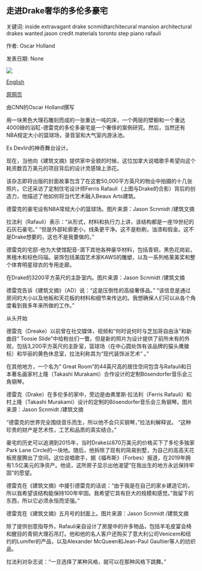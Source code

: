 ## 走进Drake奢华的多伦多豪宅

关键词: inside extravagant drake scnmidtarchitecural mansion architectural drakes wanted jason credit materials toronto step piano rafauli

作者: Oscar Holland

发表日期: None

![](https://cdn.cnn.com/cnnnext/dam/assets/200408122344-drake-architectural-digest-tease-super-tease.jpg)

[English](Step%20inside%20Drake%27s%20extravagant%20Toronto%20mansion.md)

[原网页](https://edition.cnn.com/style/article/drake-mansion-toronto-architectural-digest/index.html)

由CNN的Oscar Holland撰写

用一块黑色大理石雕刻而成的一张重达一吨的床，一个两层的壁橱和一个重达4000磅的浴缸-德雷克的多伦多豪宅是一个奢侈的案例研究。然后，当然还有NBA规定大小的篮球场，录音室和大气室内游泳池。

Es Devlin的神奇舞台设计。

现在，当他向《建筑文摘》提供家中全貌的时候，这位加拿大说唱歌手希望向这个耗资数百万美元的项目背后的设计灵感锦上添花。

该杂志即将出版的封面故事包含了在这套50,000平方英尺的物业中拍摄的十几张照片。它还采访了定制住宅设计师Ferris Rafauli（上图与Drake的合影）背后的创造力，他描述了他如何将当代艺术融入Beaux Arts建筑。

德雷克的豪宅设有NBA常规大小的篮球场。图片来源：Jason Scnmidt /建筑文摘

拉法利（Rafauli）表示：“从形式，材料和执行力上讲，该结构都是一座19世纪的石灰石豪宅。” “但是外部轮廓更小，线条更干净。这不是粉刷，油漆和假金。这不是Drake想要的，这也不是我要做的。”

德雷克的宅邸-他为大使馆配音-滴下其他各种豪华材料，包括青铜，黑色花岗岩，黑檀木和棕色玛瑙。装饰包括美国艺术家KAWS的雕塑，以及一系列格莱美奖和整个体育明星球衣的专用走廊。

在Drake的3200平方英尺的主卧室内。图片来源：Jason Scnmidt /建筑文摘

德雷克告诉《建筑文摘》（AD）说：“这是压倒性的高级奢侈品。” “该信息是通过房间的大小以及地板和天花板的材料和细节来传达的。我想确保人们可以从各个角度看到我多年来所做的工作。”

从头开始

德雷克（Dreake）以前曾在社交媒体，视频和“何时说何时与芝加哥自由泳”和新曲目“ Toosie Slide”中给粉丝们一瞥。但是新的照片为设计提供了前所未有的外观，包括3,200平方英尺的主卧室，篮球场（在中心圆处饰有该品牌的猫头鹰徽标）和华丽的黄色休息室，拉法利称其为“现代装饰派艺术” 。”

在其他地方，一个名为“ Great Room”的44英尺高的居住空间包含与Rafauli和日本著名画家村上隆（Takashi Murakami）合作设计的定制Bösendorfer音乐会三角钢琴。

德雷克（Drake）在多伦多的家中，旁边是由弗里斯·拉法利（Ferris Rafauli）和村上隆（Takashi Murakami）设计的定制的Bösendorfer音乐会三角钢琴。图片来源：Jason Scnmidt /建筑文摘

“德雷克的世界完全围绕音乐而生，所以他不会只买钢琴，”拉法利解释说。 “这种珍贵的财产是艺术性，工艺和品质的真实结合。”

豪宅的历史可以追溯到2015年，当时Drake以670万美元的价格买下了多伦多独家Park Lane Circle的一块地。随后，他拆除了现有的简易别墅，为自己的高高天花板房屋腾出了空间。这位说唱歌手，据《福布斯》（Forbes）报道，在2019年拥有1.5亿美元的净资产。他说，这所房子显示出他渴望“在我出生的地方永远保持牢固”的愿望。

德雷克在《建筑文摘》中援引德雷克的话说：“由于我是在自己的家乡建造它的，所以我希望该结构能保持100年牢固。我希望它具有巨大的规模和感觉。”我留下的东西，所以它必须永恒而坚强。”

德雷克在《建筑文摘》五月号的封面上。图片来源：Jason Scnmidt /建筑文摘

除了提供创意指导外，Rafauli亲自设计了房屋中的许多物品，包括羊毛皮宴会椅和醒目的青铜大理石吊灯。他和他的名人客户还购买了意大利公司Venicem和纽约的Lumifer的产品，以及Alexander McQueen和Jean-Paul Gaultier等人的纺织品。

拉法利对杂志说：“一旦选择了某种风格，就可以在那种风格下跳舞。”